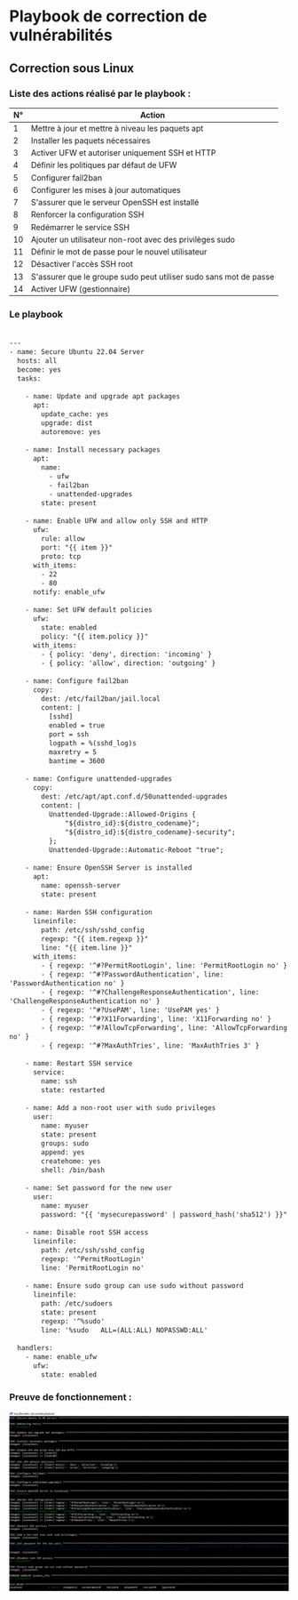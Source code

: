 # **Playbook de correction de vulnérabilités**

## **Correction sous Linux**


### Liste des actions réalisé par le playbook : 

| N°  | Action                                                 |
|-----|--------------------------------------------------------|
| 1   | Mettre à jour et mettre à niveau les paquets apt       |
| 2   | Installer les paquets nécessaires                      |
| 3   | Activer UFW et autoriser uniquement SSH et HTTP        |
| 4   | Définir les politiques par défaut de UFW               |
| 5   | Configurer fail2ban                                    |
| 6   | Configurer les mises à jour automatiques               |
| 7   | S'assurer que le serveur OpenSSH est installé          |
| 8   | Renforcer la configuration SSH                         |
| 9   | Redémarrer le service SSH                              |
| 10  | Ajouter un utilisateur non-root avec des privilèges sudo|
| 11  | Définir le mot de passe pour le nouvel utilisateur     |
| 12  | Désactiver l'accès SSH root                            |
| 13  | S'assurer que le groupe sudo peut utiliser sudo sans mot de passe |
| 14  | Activer UFW (gestionnaire)                             |


### **Le playbook**

````

---
- name: Secure Ubuntu 22.04 Server
  hosts: all
  become: yes
  tasks:

    - name: Update and upgrade apt packages
      apt:
        update_cache: yes
        upgrade: dist
        autoremove: yes

    - name: Install necessary packages
      apt:
        name: 
          - ufw
          - fail2ban
          - unattended-upgrades
        state: present

    - name: Enable UFW and allow only SSH and HTTP
      ufw:
        rule: allow
        port: "{{ item }}"
        proto: tcp
      with_items:
        - 22
        - 80
      notify: enable_ufw

    - name: Set UFW default policies
      ufw:
        state: enabled
        policy: "{{ item.policy }}"
      with_items:
        - { policy: 'deny', direction: 'incoming' }
        - { policy: 'allow', direction: 'outgoing' }

    - name: Configure fail2ban
      copy:
        dest: /etc/fail2ban/jail.local
        content: |
          [sshd]
          enabled = true
          port = ssh
          logpath = %(sshd_log)s
          maxretry = 5
          bantime = 3600

    - name: Configure unattended-upgrades
      copy:
        dest: /etc/apt/apt.conf.d/50unattended-upgrades
        content: |
          Unattended-Upgrade::Allowed-Origins {
              "${distro_id}:${distro_codename}";
              "${distro_id}:${distro_codename}-security";
          };
          Unattended-Upgrade::Automatic-Reboot "true";

    - name: Ensure OpenSSH Server is installed
      apt:
        name: openssh-server
        state: present

    - name: Harden SSH configuration
      lineinfile:
        path: /etc/ssh/sshd_config
        regexp: "{{ item.regexp }}"
        line: "{{ item.line }}"
      with_items:
        - { regexp: '^#?PermitRootLogin', line: 'PermitRootLogin no' }
        - { regexp: '^#?PasswordAuthentication', line: 'PasswordAuthentication no' }
        - { regexp: '^#?ChallengeResponseAuthentication', line: 'ChallengeResponseAuthentication no' }
        - { regexp: '^#?UsePAM', line: 'UsePAM yes' }
        - { regexp: '^#?X11Forwarding', line: 'X11Forwarding no' }
        - { regexp: '^#?AllowTcpForwarding', line: 'AllowTcpForwarding no' }
        - { regexp: '^#?MaxAuthTries', line: 'MaxAuthTries 3' }

    - name: Restart SSH service
      service:
        name: ssh
        state: restarted

    - name: Add a non-root user with sudo privileges
      user:
        name: myuser
        state: present
        groups: sudo
        append: yes
        createhome: yes
        shell: /bin/bash

    - name: Set password for the new user
      user:
        name: myuser
        password: "{{ 'mysecurepassword' | password_hash('sha512') }}"

    - name: Disable root SSH access
      lineinfile:
        path: /etc/ssh/sshd_config
        regexp: '^PermitRootLogin'
        line: 'PermitRootLogin no'

    - name: Ensure sudo group can use sudo without password
      lineinfile:
        path: /etc/sudoers
        state: present
        regexp: '^%sudo'
        line: '%sudo   ALL=(ALL:ALL) NOPASSWD:ALL'

  handlers:
    - name: enable_ufw
      ufw:
        state: enabled

````


### Preuve de fonctionnement : 


![alt text](image-1.png)